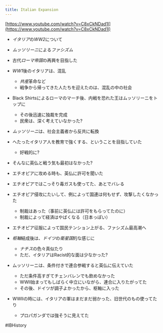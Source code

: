 ```yaml
---
title: Italian Expansion
---
```


[https://www.youtube.com/watch?v=C8xCkNDad1I](https://www.youtube.com/watch?v=C8xCkNDad1I)

* *イタリア*の*WW2*について

* *ムッソリーニ*による*ファシズム*

* 古代*ローマ帝国*の再興を目指した

* *WW1*後のイタリアは、混乱
  
  * *共産*革命など
  * 戦争から帰ってきた人たちを迎えたのは、混乱の中の社会
* Black Shirtsによるローマのマーチ後、内戦を恐れた王はムッソリーニをトップに
  
  * その後迅速に独裁を完成
  * 民衆は、深く考えていなかった?
* *ムッソリーニ*は、社会主義者から反共に転換

* へたったイタリア人を教育で強くする、ということを目指していた
  
  * 好戦的に?
* そんなに英仏と戦う気も最初はなかった?

* エチオピアに攻める時も、英仏に許可を聞いた

* エチオピアではこっそり毒ガスも使ってた、あとでバレる

* エチオピア侵攻にたいして、例によって国連は何もせず、攻撃したくなかった
  
  * 制裁はあった（事前に英仏には許可をもらってたのに）
  * 制裁によって経済はやばくなる（日本っぽい）
* エチオピア征服によって国民テンション上がる、ファシズム最高潮へ

* *枢軸*結成後は、*ドイツ*の*衛星国*的な感じに
  
  * *ナチス*の色々真似たり
  * ただ、イタリアはRacist的な面は少なかった?
* ムッソリーニは、条件付きで連合参戦すると英仏に伝えていた
  
  * ただ条件高すぎてチェンバレンでも飲めなかった
  * WWII始まってもしばらく中立にいながら、連合に入りたがってた
  * その後、ドイツが調子よかったから、枢軸に入った
* WWIIの時には、イタリアの軍はまだまだ弱かった、旧世代のもの使ってたり
  
  * プロパガンダでは強そうに見えてた

\#IBHistory
